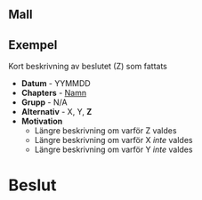 ## Mall

## Exempel
Kort beskrivning av beslutet (Z) som fattats

- **Datum** - YYMMDD
- **Chapters** - [Namn](/Chapters/Namn)
- **Grupp** - N/A
- **Alternativ** - X, Y, **Z**
- **Motivation**
  - Längre beskrivning om varför Z valdes
  - Längre beskrivning om varför X _inte_ valdes
  - Längre beskrivning om varför Y _inte_ valdes



# Beslut